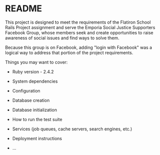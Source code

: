 # README

This project is designed to meet the requirements of the Flatiron School Rails Project assignment and serve the Emporia Social Justice Supporters Facebook Group, whose members seek and create opportunities to raise awareness of social issues and find ways to solve them.

Because this group is on Facebook, adding "login with Facebook" was a logical way to address that portion of the project requirements. 

Things you may want to cover:

* Ruby version - 2.4.2

* System dependencies

* Configuration

* Database creation

* Database initialization

* How to run the test suite

* Services (job queues, cache servers, search engines, etc.)

* Deployment instructions

* ...





